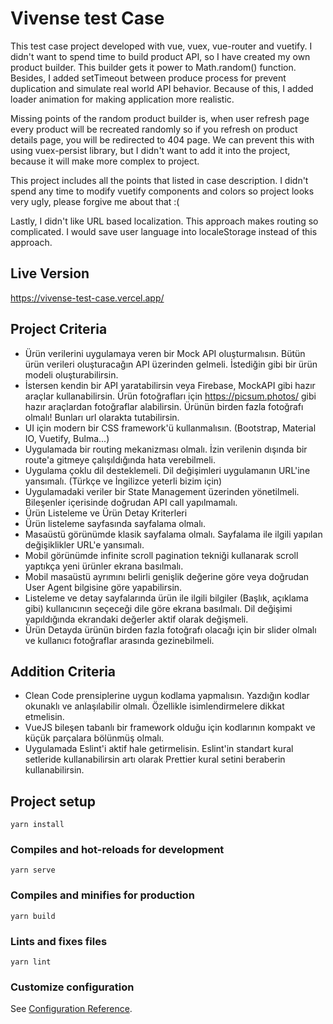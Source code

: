 # Vivense test Case
This test case project developed with vue, vuex, vue-router and vuetify. I didn't want to spend time to build product API, so I have created my own product builder. This builder gets it power to Math.random() function. Besides, I added setTimeout between produce process for prevent duplication and simulate real world API behavior. Because of this, I added loader animation for making application more realistic.

Missing points of the random product builder is, when user refresh page every product will be recreated randomly so if you refresh on product details page, you will be redirected to 404 page. We can prevent this with using vuex-persist library, but I didn't want to add it into the project, because it will make more complex to project.

This project includes all the points that listed in case description. I didn't spend any time to modify vuetify components and colors so project looks very ugly, please forgive me about that :(

Lastly, I didn't like URL based localization. This approach makes routing so complicated. I would save user language into localeStorage instead of this approach.

## Live Version
https://vivense-test-case.vercel.app/

## Project Criteria
- Ürün verilerini uygulamaya veren bir Mock API oluşturmalısın. Bütün ürün verileri oluşturacağın API üzerinden gelmeli. İstediğin gibi bir ürün modeli oluşturabilirsin.
- İstersen kendin bir API yaratabilirsin veya Firebase, MockAPI gibi hazır araçlar kullanabilirsin.
  Ürün fotoğrafları için https://picsum.photos/ gibi hazır araçlardan fotoğraflar alabilirsin. Ürünün birden fazla fotoğrafı olmalı! Bunları url olarakta tutabilirsin.
- UI için modern bir CSS framework'ü kullanmalısın. (Bootstrap, Material IO, Vuetify, Bulma...)
- Uygulamada bir routing mekanizması olmalı. İzin verilenin dışında bir route'a gitmeye çalışıldığında hata verebilmeli.
- Uygulama çoklu dil desteklemeli. Dil değişimleri uygulamanın URL'ine yansımalı. (Türkçe ve İngilizce yeterli bizim için)
- Uygulamadaki veriler bir State Management üzerinden yönetilmeli. Bileşenler içerisinde doğrudan API call yapılmamalı.
- Ürün Listeleme ve Ürün Detay Kriterleri
- Ürün listeleme sayfasında sayfalama olmalı.
- Masaüstü görünümde klasik sayfalama olmalı. Sayfalama ile ilgili yapılan değişiklikler URL'e yansımalı.
- Mobil görünümde infinite scroll pagination tekniği kullanarak scroll yaptıkça yeni ürünler ekrana basılmalı.
- Mobil masaüstü ayrımını belirli genişlik değerine göre veya doğrudan User Agent bilgisine göre yapabilirsin.
- Listeleme ve detay sayfalarında ürün ile ilgili bilgiler (Başlık, açıklama gibi) kullanıcının seçeceği dile göre ekrana basılmalı. Dil değişimi yapıldığında ekrandaki değerler aktif olarak değişmeli.
- Ürün Detayda ürünün birden fazla fotoğrafı olacağı için bir slider olmalı ve kullanıcı fotoğraflar arasında gezinebilmeli.

## Addition Criteria
- Clean Code prensiplerine uygun kodlama yapmalısın. Yazdığın kodlar okunaklı ve anlaşılabilir olmalı. Özellikle isimlendirmelere dikkat etmelisin.
- VueJS bileşen tabanlı bir framework olduğu için kodlarının kompakt ve küçük parçalara bölünmüş olmalı.
- Uygulamada Eslint'i aktif hale getirmelisin. Eslint'in standart kural setleride kullanabilirsin artı olarak Prettier kural setini beraberin kullanabilirsin.

## Project setup
```
yarn install
```

### Compiles and hot-reloads for development
```
yarn serve
```

### Compiles and minifies for production
```
yarn build
```

### Lints and fixes files
```
yarn lint
```

### Customize configuration
See [Configuration Reference](https://cli.vuejs.org/config/).
